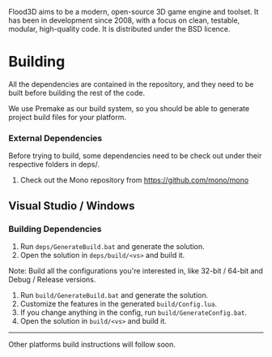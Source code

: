 Flood3D aims to be a modern, open-source 3D game engine and toolset.
It has been in development since 2008, with a focus on clean, testable,
modular, high-quality code. It is distributed under the BSD licence.

Building
========

All the dependencies are contained in the repository, and they need to
be built before building the rest of the code.

We use Premake as our build system, so you should be able to generate
project build files for your platform.

### External Dependencies

Before trying to build, some dependencies need to be check out under
their respective folders in deps/.

1. Check out the Mono repository from https://github.com/mono/mono

## Visual Studio / Windows

### Building Dependencies

1. Run `deps/GenerateBuild.bat` and generate the solution.
2. Open the solution in `deps/build/<vs>` and build it.

Note: Build all the configurations you're interested in,
like 32-bit / 64-bit and Debug / Release versions.

1. Run `build/GenerateBuild.bat` and generate the solution.
2. Customize the features in the generated `build/Config.lua`.
3. If you change anything in the config, run `build/GenerateConfig.bat`.
4. Open the solution in `build/<vs>` and build it.

---

Other platforms build instructions will follow soon.
